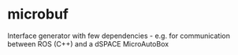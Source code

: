 # microbuf
Interface generator with few dependencies - e.g. for communication between ROS (C++) and a dSPACE MicroAutoBox

